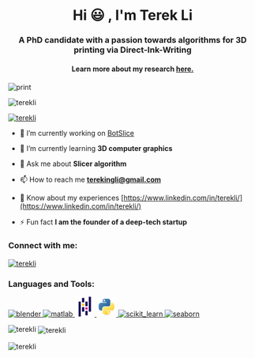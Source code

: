 <h1 align="center">Hi 😃 , I'm Terek Li</h1>
<h3 align="center">A PhD candidate with a passion towards algorithms for 3D printing via Direct-Ink-Writing</h3>
<h4 align="center">Learn more about my research <a href="https://scholar.google.com/citations?user=T7PdTiUAAAAJ&hl=en">here.</a></h4>

<img align="center" alt="print" width="400" src="https://i.gifer.com/93vb.gif](https://upload.wikimedia.org/wikipedia/commons/e/e2/Math_-_Idil_Keysan_-_Wikimedia_Giphy_stickers_2019.gif">

<p align="left"> <img src="https://komarev.com/ghpvc/?username=terekli&label=Profile%20views&color=0e75b6&style=flat" alt="terekli" /> </p>

<p align="left"> <a href="https://github.com/ryo-ma/github-profile-trophy"><img src="https://github-profile-trophy.vercel.app/?username=terekli" alt="terekli" /></a> </p>

- 🔭 I’m currently working on [BotSlice](https://github.com/terekli/BotSlice)

- 🌱 I’m currently learning **3D computer graphics**

- 💬 Ask me about **Slicer algorithm**

- 📫 How to reach me **terekingli@gmail.com**

- 📄 Know about my experiences [https://www.linkedin.com/in/terekli/](https://www.linkedin.com/in/terekli/)

- ⚡ Fun fact **I am the founder of a deep-tech startup**

<h3 align="left">Connect with me:</h3>
<p align="left">
<a href="https://linkedin.com/in/terekli" target="blank"><img align="center" src="https://raw.githubusercontent.com/rahuldkjain/github-profile-readme-generator/master/src/images/icons/Social/linked-in-alt.svg" alt="terekli" height="30" width="40" /></a>
</p>

<h3 align="left">Languages and Tools:</h3>
<p align="left"> <a href="https://www.blender.org/" target="_blank" rel="noreferrer"> <img src="https://download.blender.org/branding/community/blender_community_badge_white.svg" alt="blender" width="40" height="40"/> </a> <a href="https://www.mathworks.com/" target="_blank" rel="noreferrer"> <img src="https://upload.wikimedia.org/wikipedia/commons/2/21/Matlab_Logo.png" alt="matlab" width="40" height="40"/> </a> <a href="https://pandas.pydata.org/" target="_blank" rel="noreferrer"> <img src="https://raw.githubusercontent.com/devicons/devicon/2ae2a900d2f041da66e950e4d48052658d850630/icons/pandas/pandas-original.svg" alt="pandas" width="40" height="40"/> </a> <a href="https://www.python.org" target="_blank" rel="noreferrer"> <img src="https://raw.githubusercontent.com/devicons/devicon/master/icons/python/python-original.svg" alt="python" width="40" height="40"/> </a> <a href="https://scikit-learn.org/" target="_blank" rel="noreferrer"> <img src="https://upload.wikimedia.org/wikipedia/commons/0/05/Scikit_learn_logo_small.svg" alt="scikit_learn" width="40" height="40"/> </a> <a href="https://seaborn.pydata.org/" target="_blank" rel="noreferrer"> <img src="https://seaborn.pydata.org/_images/logo-mark-lightbg.svg" alt="seaborn" width="40" height="40"/> </a> </p>

<p><img align="left" src="https://github-readme-stats.vercel.app/api/top-langs?username=terekli&show_icons=true&locale=en&layout=compact" alt="terekli" /></p>

<p>&nbsp;<img align="center" src="https://github-readme-stats.vercel.app/api?username=terekli&show_icons=true&locale=en" alt="terekli" /></p>

<p><img align="center" src="https://github-readme-streak-stats.herokuapp.com/?user=terekli&" alt="terekli" /></p>
